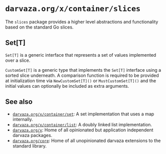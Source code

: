 # `darvaza.org/x/container/slices`

The `slices` package provides a higher level abstractions and functionality
based on the standard Go slices.

## Set[T]

`Set[T]` is a generic interface that represents a set of values implemented over a slice.

`CustomSet[T]` is a generic type that implements the `Set[T]` interface using a sorted slice
underneath. A comparison function is required to be provided at initialization time via
`NewCustomSet[T]()` or `MustCustomSet[T]()` and the initial values can optionally be included
as extra arguments.

## See also

* [`darvaza.org/x/container/set`](https://darvaza.org/x/container/set): A set implementation that uses a map internally.
* [`darvaza.org/x/container/list`](https://darvaza.org/x/container/list): A doubly linked list implementation.
* [`darvaza.org/x`](https://github.com/darvaza-proxy/x): Home of all opinionated but application independent darvaza packages.
* [`darvaza.org/core`](https://darvaza.org/core): Home of all unopinionated darvaza extensions to the standard library.
